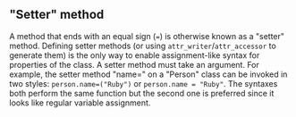 ## "Setter" method

A method that ends with an equal sign (`=`) is otherwise known as a "setter" method. Defining setter methods (or using `attr_writer`/`attr_accessor` to generate them) is the only way to enable assignment-like syntax for properties of the class. A setter method must take an argument. For example, the setter method "name=" on a "Person" class can be invoked in two styles: `person.name=("Ruby")` or `person.name = "Ruby"`. The syntaxes both perform the same function but the second one is preferred since it looks like regular variable assignment.